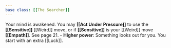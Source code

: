 ```yaml
---
base class: [[The Searcher]]
---
```

Your mind is awakened. You may **[[Act Under Pressure]]** to use the **[[Sensitive]]** [[Weird]] move, or if **[[Sensitive]]** is your [[Weird]] move **[[Empath]]**. See page 21. -  **Higher power**: Something looks out for you. You start with an extra [[Luck]].

